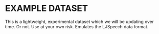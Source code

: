 # EXAMPLE DATASET

This is a lightweight, experimental dataset which we will be updating over time. Or not. Use at your own risk. Emulates the LJSpeech data format.
